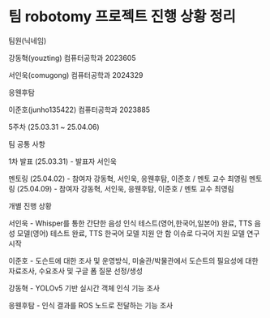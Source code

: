 # 팀 robotomy 프로젝트 진행 상황 정리

팀원(닉네임)

강동혁(youzting) 컴퓨터공학과 2023605 

서인욱(comugong) 컴퓨터공학과 2024329

응웬후탐

이준호(junho135422) 컴퓨터공학과 2023885

5주차 (25.03.31 ~ 25.04.06)

팀 공통 사항

1차 발표 (25.03.31) - 발표자 서인욱

멘토링 (25.04.02) - 참여자 강동혁, 서인욱, 응웬후탐, 이준호 / 멘토 교수 최영림
멘토링 (25.04.09) - 참여자 강동혁, 서인욱, 응웬후탐, 이준호 / 멘토 교수 최영림

개별 진행 상황

서인욱 - Whisper를 통한 간단한 음성 인식 테스트(영어,한국어,일본어) 완료, TTS 음성 모델(영어) 테스트 완료, TTS 한국어 모델 지원 안 함 이슈로 다국어 지원 모델 연구 시작

이준호 - 도슨트에 대한 조사 및 운영방식, 미술관/박물관에서 도슨트의 필요성에 대한 자료조사, 수요조사 및 구글 폼 질문 선정/생성

강동혁 - YOLOv5 기반 실시간 객체 인식 기능 조사

응웬후탐 - 인식 결과를 ROS 노드로 전달하는 기능 조사
